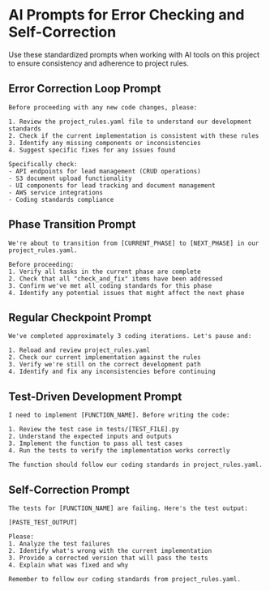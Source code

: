 # AI Prompts for Error Checking and Self-Correction

Use these standardized prompts when working with AI tools on this project to ensure consistency and adherence to project rules.

## Error Correction Loop Prompt

```
Before proceeding with any new code changes, please:

1. Review the project_rules.yaml file to understand our development standards
2. Check if the current implementation is consistent with these rules
3. Identify any missing components or inconsistencies
4. Suggest specific fixes for any issues found

Specifically check:
- API endpoints for lead management (CRUD operations)
- S3 document upload functionality
- UI components for lead tracking and document management
- AWS service integrations
- Coding standards compliance
```

## Phase Transition Prompt

```
We're about to transition from [CURRENT_PHASE] to [NEXT_PHASE] in our project_rules.yaml.

Before proceeding:
1. Verify all tasks in the current phase are complete
2. Check that all "check_and_fix" items have been addressed
3. Confirm we've met all coding standards for this phase
4. Identify any potential issues that might affect the next phase
```

## Regular Checkpoint Prompt

```
We've completed approximately 3 coding iterations. Let's pause and:

1. Reload and review project_rules.yaml
2. Check our current implementation against the rules
3. Verify we're still on the correct development path
4. Identify and fix any inconsistencies before continuing
```

## Test-Driven Development Prompt

```
I need to implement [FUNCTION_NAME]. Before writing the code:

1. Review the test case in tests/[TEST_FILE].py
2. Understand the expected inputs and outputs
3. Implement the function to pass all test cases
4. Run the tests to verify the implementation works correctly

The function should follow our coding standards in project_rules.yaml.
```

## Self-Correction Prompt

```
The tests for [FUNCTION_NAME] are failing. Here's the test output:

[PASTE_TEST_OUTPUT]

Please:
1. Analyze the test failures
2. Identify what's wrong with the current implementation
3. Provide a corrected version that will pass the tests
4. Explain what was fixed and why

Remember to follow our coding standards from project_rules.yaml.
``` 